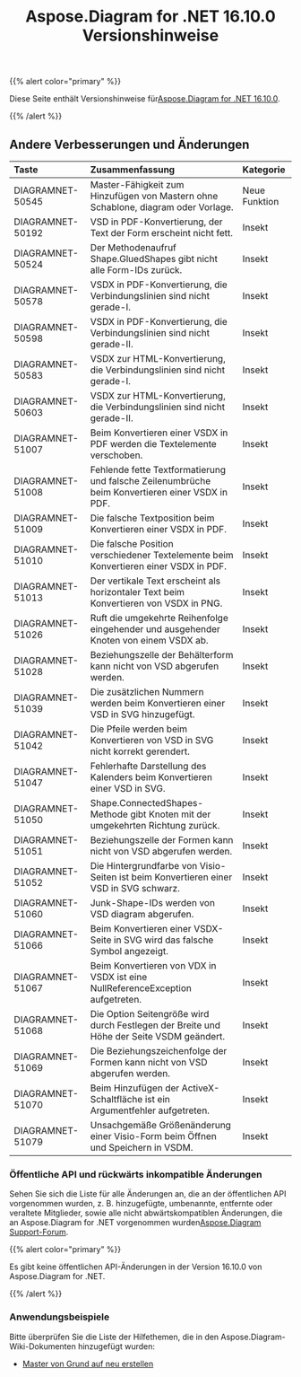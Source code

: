 ﻿---
title: Aspose.Diagram for .NET 16.10.0 Versionshinweise
type: docs
weight: 30
url: /de/net/aspose-diagram-for-net-16-10-0-release-notes/
---
{{% alert color="primary" %}} 

 Diese Seite enthält Versionshinweise für[Aspose.Diagram for .NET 16.10.0](https://www.nuget.org/packages/Aspose.Diagram/16.10.0).

{{% /alert %}} 
## **Andere Verbesserungen und Änderungen**

|**Taste**|**Zusammenfassung**|**Kategorie**|
|:- |:- |:- |
|DIAGRAMNET-50545|Master-Fähigkeit zum Hinzufügen von Mastern ohne Schablone, diagram oder Vorlage.|Neue Funktion|
|DIAGRAMNET-50192|VSD in PDF-Konvertierung, der Text der Form erscheint nicht fett.|Insekt|
|DIAGRAMNET-50524|Der Methodenaufruf Shape.GluedShapes gibt nicht alle Form-IDs zurück.|Insekt|
|DIAGRAMNET-50578|VSDX in PDF-Konvertierung, die Verbindungslinien sind nicht gerade-I.|Insekt|
|DIAGRAMNET-50598|VSDX in PDF-Konvertierung, die Verbindungslinien sind nicht gerade-II.|Insekt|
|DIAGRAMNET-50583|VSDX zur HTML-Konvertierung, die Verbindungslinien sind nicht gerade-I.|Insekt|
|DIAGRAMNET-50603|VSDX zur HTML-Konvertierung, die Verbindungslinien sind nicht gerade-II.|Insekt|
|DIAGRAMNET-51007|Beim Konvertieren einer VSDX in PDF werden die Textelemente verschoben.|Insekt|
|DIAGRAMNET-51008|Fehlende fette Textformatierung und falsche Zeilenumbrüche beim Konvertieren einer VSDX in PDF.|Insekt|
|DIAGRAMNET-51009|Die falsche Textposition beim Konvertieren einer VSDX in PDF.|Insekt|
|DIAGRAMNET-51010|Die falsche Position verschiedener Textelemente beim Konvertieren einer VSDX in PDF.|Insekt|
|DIAGRAMNET-51013|Der vertikale Text erscheint als horizontaler Text beim Konvertieren von VSDX in PNG.|Insekt|
|DIAGRAMNET-51026|Ruft die umgekehrte Reihenfolge eingehender und ausgehender Knoten von einem VSDX ab.|Insekt|
|DIAGRAMNET-51028|Beziehungszelle der Behälterform kann nicht von VSD abgerufen werden.|Insekt|
|DIAGRAMNET-51039|Die zusätzlichen Nummern werden beim Konvertieren einer VSD in SVG hinzugefügt.|Insekt|
|DIAGRAMNET-51042|Die Pfeile werden beim Konvertieren von VSD in SVG nicht korrekt gerendert.|Insekt|
|DIAGRAMNET-51047|Fehlerhafte Darstellung des Kalenders beim Konvertieren einer VSD in SVG.|Insekt|
|DIAGRAMNET-51050|Shape.ConnectedShapes-Methode gibt Knoten mit der umgekehrten Richtung zurück.|Insekt|
|DIAGRAMNET-51051|Beziehungszelle der Formen kann nicht von VSD abgerufen werden.|Insekt|
|DIAGRAMNET-51052|Die Hintergrundfarbe von Visio-Seiten ist beim Konvertieren einer VSD in SVG schwarz.|Insekt|
|DIAGRAMNET-51060|Junk-Shape-IDs werden von VSD diagram abgerufen.|Insekt|
|DIAGRAMNET-51066|Beim Konvertieren einer VSDX-Seite in SVG wird das falsche Symbol angezeigt.|Insekt|
|DIAGRAMNET-51067|Beim Konvertieren von VDX in VSDX ist eine NullReferenceException aufgetreten.|Insekt|
|DIAGRAMNET-51068|Die Option Seitengröße wird durch Festlegen der Breite und Höhe der Seite VSDM geändert.|Insekt|
|DIAGRAMNET-51069|Die Beziehungszeichenfolge der Formen kann nicht von VSD abgerufen werden.|Insekt|
|DIAGRAMNET-51070|Beim Hinzufügen der ActiveX-Schaltfläche ist ein Argumentfehler aufgetreten.|Insekt|
|DIAGRAMNET-51079|Unsachgemäße Größenänderung einer Visio-Form beim Öffnen und Speichern in VSDM.|Insekt|
### **Öffentliche API und rückwärts inkompatible Änderungen**
Sehen Sie sich die Liste für alle Änderungen an, die an der öffentlichen API vorgenommen wurden, z. B. hinzugefügte, umbenannte, entfernte oder veraltete Mitglieder, sowie alle nicht abwärtskompatiblen Änderungen, die an Aspose.Diagram for .NET vorgenommen wurden[Aspose.Diagram Support-Forum](https://forum.aspose.com/c/diagram/17).

{{% alert color="primary" %}} 

Es gibt keine öffentlichen API-Änderungen in der Version 16.10.0 von Aspose.Diagram for .NET.

{{% /alert %}} 
### **Anwendungsbeispiele**
Bitte überprüfen Sie die Liste der Hilfethemen, die in den Aspose.Diagram-Wiki-Dokumenten hinzugefügt wurden:

- [Master von Grund auf neu erstellen](/diagram/de/net/working-with-masters/#create-master-from-scratch)
